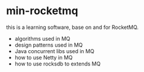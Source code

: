 # min-rocketmq
this is a learning software, base on and for RocketMQ.

* algorithms used in MQ
* design patterns used in MQ
* Java concurrent libs used in MQ
* how to use Netty in MQ
* how to use rocksdb to extends MQ

